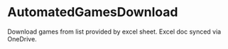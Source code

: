 # AutomatedGamesDownload
Download games from list provided by excel sheet. Excel doc synced via OneDrive.
